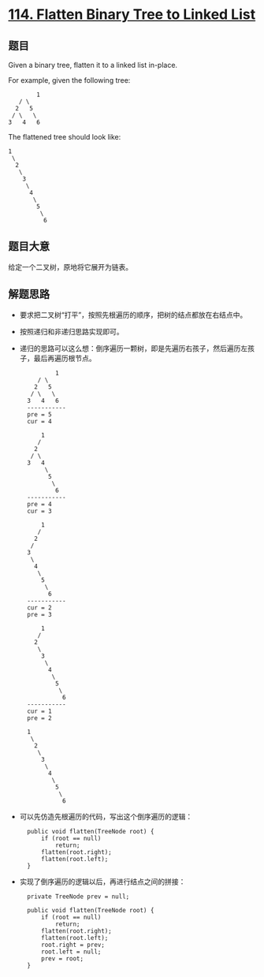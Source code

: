 # [114. Flatten Binary Tree to Linked List](https://leetcode.com/problems/flatten-binary-tree-to-linked-list/)


## 题目

Given a binary tree, flatten it to a linked list in-place.

For example, given the following tree:

            1
       / \
      2   5
     / \   \
    3   4   6

The flattened tree should look like:

    1
     \
      2
       \
        3
         \
          4
           \
            5
             \
              6

## 题目大意

给定一个二叉树，原地将它展开为链表。

## 解题思路

- 要求把二叉树“打平”，按照先根遍历的顺序，把树的结点都放在右结点中。
- 按照递归和非递归思路实现即可。
- 递归的思路可以这么想：倒序遍历一颗树，即是先遍历右孩子，然后遍历左孩子，最后再遍历根节点。

                1
           / \
          2   5
         / \   \
        3   4   6
        -----------        
        pre = 5
        cur = 4
        
            1
           / 
          2   
         / \   
        3   4
             \
              5
               \
                6
        -----------        
        pre = 4
        cur = 3
        
            1
           / 
          2   
         /   
        3 
         \
          4
           \
            5
             \
              6
        -----------        
        cur = 2
        pre = 3
        
            1
           / 
          2   
           \
            3 
             \
              4
               \
                5
                 \
                  6
        -----------        
        cur = 1
        pre = 2
        
        1
         \
          2
           \
            3
             \
              4
               \
                5
                 \
                  6

- 可以先仿造先根遍历的代码，写出这个倒序遍历的逻辑：

        public void flatten(TreeNode root) {
            if (root == null)
                return;
            flatten(root.right);
            flatten(root.left);
        }

- 实现了倒序遍历的逻辑以后，再进行结点之间的拼接：

        private TreeNode prev = null;
        
        public void flatten(TreeNode root) {
            if (root == null)
                return;
            flatten(root.right);
            flatten(root.left);
            root.right = prev;
            root.left = null;
            prev = root;
        }
